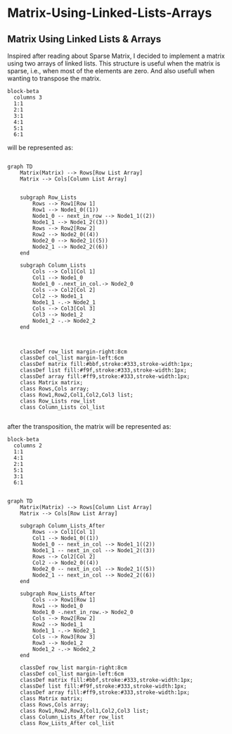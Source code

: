 # Matrix-Using-Linked-Lists-Arrays

## Matrix Using Linked Lists & Arrays
Inspired after reading about Sparse Matrix, I decided to implement a matrix using two arrays of linked lists.
This structure is useful when the matrix is sparse, i.e., when most of the elements are zero.
And also usefull when wanting to transpose the matrix.

```mermaid
block-beta
  columns 3
  1:1
  2:1
  3:1
  4:1
  5:1
  6:1

```
will be represented as:
```mermaid

graph TD
    Matrix(Matrix) --> Rows[Row List Array]
    Matrix --> Cols[Column List Array]

    
    subgraph Row_Lists
        Rows --> Row1[Row 1]
        Row1 --> Node1_0((1))
        Node1_0 -- next_in_row --> Node1_1((2))
        Node1_1 --> Node1_2((3))
        Rows --> Row2[Row 2]
        Row2 --> Node2_0((4))
        Node2_0 --> Node2_1((5))
        Node2_1 --> Node2_2((6))
    end
    
    subgraph Column_Lists
        Cols --> Col1[Col 1]
        Col1 --> Node1_0
        Node1_0 -.next_in_col.-> Node2_0
        Cols --> Col2[Col 2]
        Col2 --> Node1_1
        Node1_1 -.-> Node2_1
        Cols --> Col3[Col 3]
        Col3 --> Node1_2
        Node1_2 -.-> Node2_2
    end

   

    classDef row_list margin-right:8cm
    classDef col_list margin-left:6cm
    classDef matrix fill:#bbf,stroke:#333,stroke-width:1px;
    classDef list fill:#f9f,stroke:#333,stroke-width:1px;
    classDef array fill:#ff9,stroke:#333,stroke-width:1px;
    class Matrix matrix;
    class Rows,Cols array;
    class Row1,Row2,Col1,Col2,Col3 list;
    class Row_Lists row_list
    class Column_Lists col_list
   

```

after the transposition, the matrix will be represented as:
```mermaid
block-beta
  columns 2
  1:1
  4:1
  2:1
  5:1
  3:1
  6:1

```

``` mermaid

graph TD
    Matrix(Matrix) --> Rows[Column List Array]
    Matrix --> Cols[Row List Array]

    subgraph Column_Lists_After
        Rows --> Col1[Col 1]
        Col1 --> Node1_0((1))
        Node1_0 -- next_in_col --> Node1_1((2))
        Node1_1 -- next_in_col --> Node1_2((3))
        Rows --> Col2[Col 2]
        Col2 --> Node2_0((4))
        Node2_0 -- next_in_col --> Node2_1((5))
        Node2_1 -- next_in_col --> Node2_2((6))
    end
    
    subgraph Row_Lists_After
        Cols --> Row1[Row 1]
        Row1 --> Node1_0
        Node1_0 -.next_in_row.-> Node2_0
        Cols --> Row2[Row 2]
        Row2 --> Node1_1
        Node1_1 -.-> Node2_1
        Cols --> Row3[Row 3]
        Row3 --> Node1_2
        Node1_2 -.-> Node2_2
    end

    classDef row_list margin-right:8cm
    classDef col_list margin-left:6cm
    classDef matrix fill:#bbf,stroke:#333,stroke-width:1px;
    classDef list fill:#f9f,stroke:#333,stroke-width:1px;
    classDef array fill:#ff9,stroke:#333,stroke-width:1px;
    class Matrix matrix;
    class Rows,Cols array;
    class Row1,Row2,Row3,Col1,Col2,Col3 list;
    class Column_Lists_After row_list
    class Row_Lists_After col_list


```
